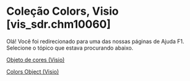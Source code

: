 
# Coleção Colors, Visio [vis_sdr.chm10060]

Olá! Você foi redirecionado para uma das nossas páginas de Ajuda F1. Selecione o tópico que estava procurando abaixo.

[Objeto de cores (Visio)](http://msdn.microsoft.com/library/99f22b9b-f8cb-f598-7ad9-3367b5d68f72%28Office.15%29.aspx)

[Colors Object (Visio)](http://msdn.microsoft.com/library/54ac5c47-5e6a-b1bf-6a5d-c5439a00438f.aspx)


